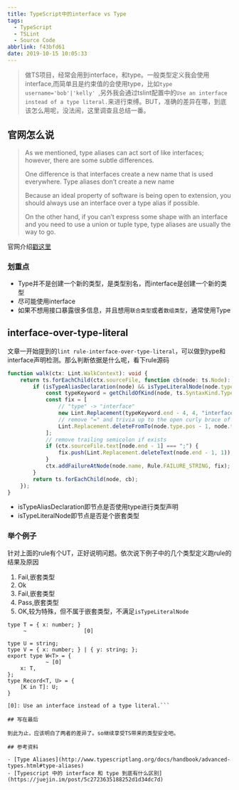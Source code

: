 ```yaml
---
title: TypeScript中的interface vs Type
tags:
  - TypeScript
  - TSLint
  - Source Code
abbrlink: f43bfd61
date: 2019-10-15 10:05:33
---
```

> 做TS项目，经常会用到interface，和type。一般类型定义我会使用interface,而简单且是约束值的会使用type，比如`type username='bob'|'kelly' `,另外我会通过tslint配置中的`Use an interface instead of a type literal.`来进行束缚。BUT，准确的差异在哪，到底该怎么用呢，没法闹，这里调查且总结一番。

## 官网怎么说

> As we mentioned, type aliases can act sort of like interfaces; however, there are some subtle differences.
>
> One difference is that interfaces create a new name that is used everywhere. Type aliases don’t create a new name
>
> Because an ideal property of software is being open to extension, you should always use an interface over a type alias if possible.
>
> On the other hand, if you can’t express some shape with an interface and you need to use a union or tuple type, type aliases are usually the way to go.


官网介绍[戳这里](http://www.typescriptlang.org/docs/handbook/advanced-types.html#interfaces-vs-type-aliases)

### 划重点

- Type并不是创建一个新的类型，是类型别名，而interface是创建一个新的类型
- 尽可能使用interface
- 如果不想用接口暴露很多信息，并且想用`联合类型`或者`数组类型`，通常使用Type

## interface-over-type-literal

文章一开始提到的`lint rule-interface-over-type-literal`，可以做到type和interface声明检测。那么判断依据是什么呢，看下rule源码

```typescript
function walk(ctx: Lint.WalkContext): void {
    return ts.forEachChild(ctx.sourceFile, function cb(node: ts.Node): void {
        if (isTypeAliasDeclaration(node) && isTypeLiteralNode(node.type)) {
            const typeKeyword = getChildOfKind(node, ts.SyntaxKind.TypeKeyword, ctx.sourceFile)!;
            const fix = [
                // "type" -> "interface"
                new Lint.Replacement(typeKeyword.end - 4, 4, "interface"),
                // remove "=" and trivia up to the open curly brace of the type literal
                Lint.Replacement.deleteFromTo(node.type.pos - 1, node.type.members.pos - 1),
            ];
            // remove trailing semicolon if exists
            if (ctx.sourceFile.text[node.end - 1] === ";") {
                fix.push(Lint.Replacement.deleteText(node.end - 1, 1));
            }
            ctx.addFailureAtNode(node.name, Rule.FAILURE_STRING, fix);
        }
        return ts.forEachChild(node, cb);
    });
}

```

- isTypeAliasDeclaration即节点是否使用type进行类型声明
- isTypeLiteralNode即节点是否是个嵌套类型

### 举个例子

针对上面的rule有个UT，正好说明问题。依次说下例子中的几个类型定义跑rule的结果及原因

1. Fail,嵌套类型
2. Ok
3. Fail,嵌套类型
4. Pass,嵌套类型
5. OK,较为特殊，但不属于嵌套类型，不满足`isTypeLiteralNode`

```
type T = { x: number; }
     ~                  [0]

type U = string;
type V = { x: number; } | { y: string; };
export type W<T> = {
            ~ [0]
    x: T,
};
type Record<T, U> = {
 	[K in T]: U; 
}

[0]: Use an interface instead of a type literal.```

## 写在最后

到此为止，应该明白了两者的差异了。so继续享受TS带来的类型安全吧。

## 参考资料

- [Type Aliases](http://www.typescriptlang.org/docs/handbook/advanced-types.html#type-aliases)
- [Typescript 中的 interface 和 type 到底有什么区别](https://juejin.im/post/5c2723635188252d1d34dc7d)
